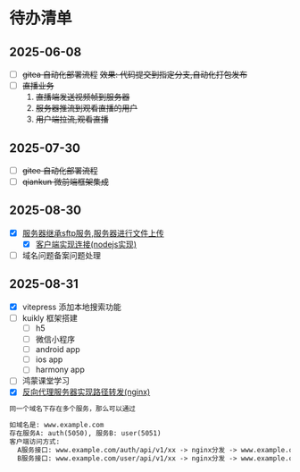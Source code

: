 # 待办清单

## 2025-06-08

- [ ] ~~gitea 自动化部署流程~~
  ~~效果: 代码提交到指定分支,自动化打包发布~~
- [ ] ~~直播业务~~
  1. ~~直播端发送视频帧到服务器~~
  2. ~~服务器推流到观看直播的用户~~
  3. ~~用户端拉流,观看直播~~

## 2025-07-30

- [ ] ~~gitee 自动化部署流程~~
- [ ] ~~qiankun 微前端框架集成~~

## 2025-08-30

- [x] [服务器继承sftp服务,服务器进行文件上传](./server/sftp/sftp.md)
  - [x] [客户端实现连接(nodejs实现)](./server/sftp/sftp.md#nodejs-连接)
- [ ] 域名问题备案问题处理

## 2025-08-31

- [x] vitepress 添加本地搜索功能
- [ ] kuikly 框架搭建
  - [ ] h5
  - [ ] 微信小程序
  - [ ] android app
  - [ ] ios app
  - [ ] harmony app
- [ ] 鸿蒙课堂学习
- [x] [反向代理服务器实现路径转发(nginx)](./server/nginx/nginx.md)
```txt
同一个域名下存在多个服务，那么可以通过

如域名是: www.example.com
存在服务A: auth(5050), 服务B: user(5051)
客户端访问方式:
  A服务接口: www.example.com/auth/api/v1/xx -> nginx分发 -> www.example.com:5050/api/v1/xx
  B服务接口: www.example.com/user/api/v1/xx -> nginx分发 -> www.example.com:5051/api/v1/xx
```